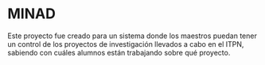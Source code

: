 # MINAD
Este proyecto fue creado para un sistema donde los maestros puedan tener un control de los proyectos de investigación llevados a cabo en el ITPN, sabiendo con cuáles alumnos están trabajando sobre qué proyecto.
